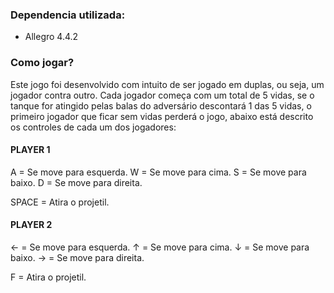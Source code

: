 <h3><b>Dependencia utilizada:</b></h3>

- Allegro 4.4.2

<h3><b>Como jogar?</b></h3>

Este jogo foi desenvolvido com intuito de ser jogado em duplas, ou seja, um jogador contra outro. Cada jogador começa com um total de 5 vidas, 
se o tanque for atingido pelas balas do adversário descontará 1 das 5 vidas, o primeiro jogador que ficar sem vidas perderá o jogo, abaixo está 
descrito os controles de cada um dos jogadores:

<h4><b>PLAYER 1</b></h4>
<p>
A = Se move para esquerda.
W = Se move para cima.
S = Se move para baixo.
D = Se move para direita.

SPACE = Atira o projetil.
</p>

<h4><b>PLAYER 2</b></h4>

← = Se move para esquerda.
↑ = Se move para cima.
↓ = Se move para baixo.
→ = Se move para direita.

F = Atira o projetil.
